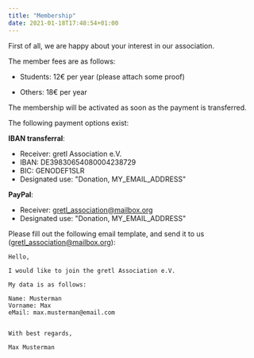 ```yaml
---
title: "Membership"
date: 2021-01-18T17:48:54+01:00
---
```


First of all, we are happy about your interest in our association.

The member fees are as follows:

- Students: 12€ per year (please attach some proof)

- Others: 18€ per year

The membership will be activated as soon as the payment is transferred.

The following payment options exist:

**IBAN transferral**:
* Receiver: gretl Association e.V.
* IBAN: DE39830654080004238729
* BIC: GENODEF1SLR
* Designated use: "Donation, MY_EMAIL_ADDRESS"

**PayPal**:
* Receiver: gretl_association@mailbox.org
* Designated use: "Donation, MY_EMAIL_ADDRESS"


Please fill out the following email template, and send it to us (gretl_association@mailbox.org):

	Hello,

	I would like to join the gretl Association e.V.

	My data is as follows:

	Name: Musterman
	Vorname: Max
	eMail: max.musterman@email.com


	With best regards,

	Max Musterman


